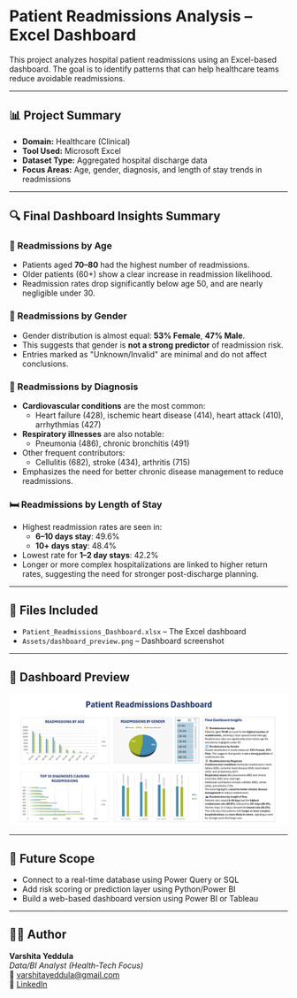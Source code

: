 # Patient Readmissions Analysis – Excel Dashboard

This project analyzes hospital patient readmissions using an Excel-based dashboard. The goal is to identify patterns that can help healthcare teams reduce avoidable readmissions.

---

## 📊 Project Summary

- **Domain:** Healthcare (Clinical)
- **Tool Used:** Microsoft Excel
- **Dataset Type:** Aggregated hospital discharge data
- **Focus Areas:** Age, gender, diagnosis, and length of stay trends in readmissions

---

## 🔍 Final Dashboard Insights Summary

### 🧓 Readmissions by Age
- Patients aged **70–80** had the highest number of readmissions.
- Older patients (60+) show a clear increase in readmission likelihood.
- Readmission rates drop significantly below age 50, and are nearly negligible under 30.

### 🚻 Readmissions by Gender
- Gender distribution is almost equal: **53% Female**, **47% Male**.
- This suggests that gender is **not a strong predictor** of readmission risk.
- Entries marked as "Unknown/Invalid" are minimal and do not affect conclusions.

### 🏥 Readmissions by Diagnosis
- **Cardiovascular conditions** are the most common:
  - Heart failure (428), ischemic heart disease (414), heart attack (410), arrhythmias (427)
- **Respiratory illnesses** are also notable:
  - Pneumonia (486), chronic bronchitis (491)
- Other frequent contributors:
  - Cellulitis (682), stroke (434), arthritis (715)
- Emphasizes the need for better chronic disease management to reduce readmissions.

### 🛏️ Readmissions by Length of Stay
- Highest readmission rates are seen in:
  - **6–10 days stay**: 49.6%
  - **10+ days stay**: 48.4%
- Lowest rate for **1–2 day stays**: 42.2%
- Longer or more complex hospitalizations are linked to higher return rates, suggesting the need for stronger post-discharge planning.

---

## 📁 Files Included

- `Patient_Readmissions_Dashboard.xlsx` – The Excel dashboard
- `Assets/dashboard_preview.png` – Dashboard screenshot

---

## 📸 Dashboard Preview

![Dashboard Preview](Assets/dashboard_preview.png)

---

## 🧭 Future Scope

- Connect to a real-time database using Power Query or SQL
- Add risk scoring or prediction layer using Python/Power BI
- Build a web-based dashboard version using Power BI or Tableau

---

## 👩‍💻 Author

**Varshita Yeddula**  
*Data/BI Analyst (Health-Tech Focus)*  
📧 [varshitayeddula@gmail.com](mailto:varshitayeddula@gmail.com)  
🔗 [LinkedIn](https://www.linkedin.com/in/varshita-reddy-yeddula-45102b254)
